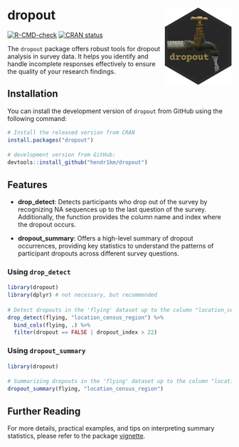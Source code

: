# dropout <img src="man/figures/logo.png" align="right" width="150" />

<!-- badges: start -->
[![R-CMD-check](https://github.com/hendr1km/dropout/actions/workflows/R-CMD-check.yaml/badge.svg)](https://github.com/hendr1km/dropout/actions/workflows/R-CMD-check.yaml)
[![CRAN status](https://www.r-pkg.org/badges/version/dropout)](https://CRAN.R-project.org/package=dropout)
<!-- badges: end -->

The `dropout` package offers robust tools for dropout analysis in survey data. It helps you identify and handle incomplete responses effectively to ensure the quality of your research findings.

## Installation

You can install the development version of `dropout` from GitHub using the following command:

```r
# Install the released version from CRAN
install.packages("dropout")

# development version from GitHub:
devtools::install_github("hendr1km/dropout")
```

## Features

- **drop_detect**: Detects participants who drop out of the survey by recognizing NA sequences up to the last question of the survey. Additionally, the function provides the column name and index where the dropout occurs.

- **dropout_summary**: Offers a high-level summary of dropout occurrences, providing key statistics to understand the patterns of participant dropouts across different survey questions.



### Using `drop_detect`

```r
library(dropout)
library(dplyr) # not necessary, but recommended

# Detect dropouts in the 'flying' dataset up to the column "location_census_region"
drop_detect(flying, "location_census_region") %>%
  bind_cols(flying, .) %>%
  filter(dropout == FALSE | dropout_index > 22)
```

### Using `dropout_summary`

```r
library(dropout)

# Summarizing dropouts in the 'flying' dataset up to the column "location_census_region"
dropout_summary(flying, "location_census_region")
```

## Further Reading

For more details, practical examples, and tips on interpreting summary statistics, please refer to the package [vignette](https://hendr1km.github.io/dropout/articles/intro_to_dropout.html).

